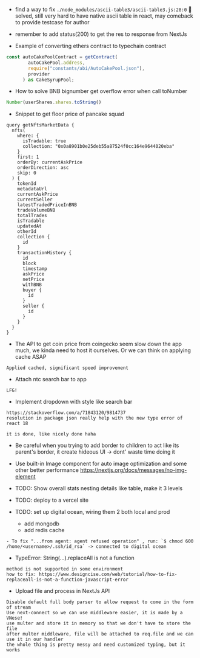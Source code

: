 - find a way to fix `./node_modules/ascii-table3/ascii-table3.js:28:0`
  🤝 solved, still very hard to have native ascii table in react, may comeback to provide testcase for author

- remember to add status(200) to get the res to response from NextJs

- Example of converting ethers contract to typechain contract

```js
const autoCakePoolContract = getContract(
        autoCakePool.address,
        require("constants/abi/AutoCakePool.json"),
        provider
      ) as CakeSyrupPool;
```

- How to solve BNB bignumber get overflow error when call toNumber

```js
Number(userShares.shares.toString()
```

- Snippet to get floor price of pancake squad

```gql
query getNftsMarketData {
  nfts(
    where: {
      isTradable: true
      collection: "0x0a8901b0e25deb55a87524f0cc164e9644020eba"
    }
    first: 1
    orderBy: currentAskPrice
    orderDirection: asc
    skip: 0
  ) {
    tokenId
    metadataUrl
    currentAskPrice
    currentSeller
    latestTradedPriceInBNB
    tradeVolumeBNB
    totalTrades
    isTradable
    updatedAt
    otherId
    collection {
      id
    }
    transactionHistory {
      id
      block
      timestamp
      askPrice
      netPrice
      withBNB
      buyer {
        id
      }
      seller {
        id
      }
    }
  }
}
```

- The API to get coin price from coingecko seem slow down the app much, we kinda need to host it ourselves. Or we can think on applying cache ASAP
```
Applied cached, significant speed improvement
```
- Attach ntc search bar to app
```
LFG!
```

- Implement dropdown with style like search bar
```
https://stackoverflow.com/a/71843120/9814737
resolution in package json really help with the new type error of react 18

it is done, like nicely done haha
```

- Be careful when you trying to add border to children to act like its parent's border, it create hideous UI -> dont' waste time doing it

- Use built-in Image component for auto image optimization and some other better performance https://nextjs.org/docs/messages/no-img-element

- TODO: Show overall stats nesting details like table, make it 3 levels

- TODO: deploy to a vercel site 


- TODO: set up digital ocean, wiring them 2 both local and prod
  - add mongodb
  - add redis cache
```
- To fix "...from agent: agent refused operation" , run: `$ chmod 600 /home/<username>/.ssh/id_rsa` -> connected to digital ocean
```

- TypeError: String(...).replaceAll is not a function
```
method is not supported in some environment
how to fix: https://www.designcise.com/web/tutorial/how-to-fix-replaceall-is-not-a-function-javascript-error
```

- Upload file and process in NextJs API
```
Disable default full body parser to allow request to come in the form of stream
Use next-connect so we can use middleware easier, it is made by a VNese!
use multer and store it in memory so that we don't have to store the file
after multer middleware, file will be attached to req.file and we can use it in our handler
the whole thing is pretty messy and need customized typing, but it works
```